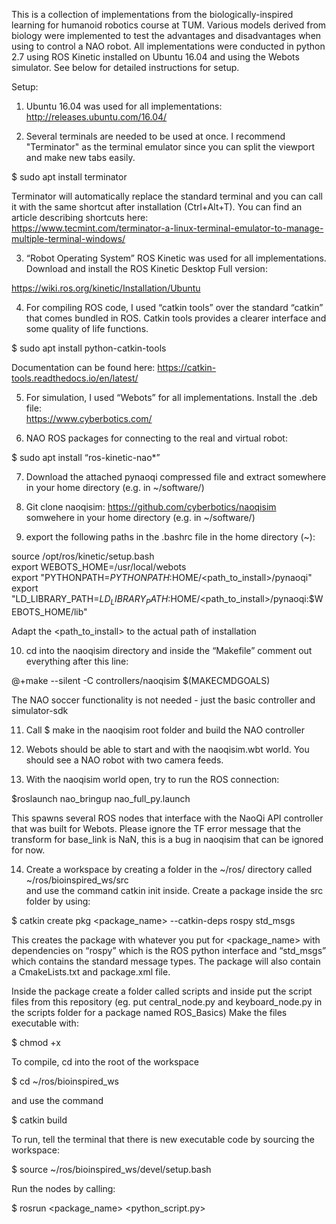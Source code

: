 This is a collection of implementations from the biologically-inspired learning for humanoid robotics course at TUM.  Various models derived from biology were implemented to test the advantages and disadvantages when using to control a NAO robot.  All implementations were conducted in python 2.7 using ROS Kinetic installed on Ubuntu 16.04 and using the Webots simulator.  See below for detailed instructions for setup.

Setup:
1. Ubuntu 16.04 was used for all implementations: <br/>
http://releases.ubuntu.com/16.04/ <br/>

2. Several terminals are needed to be used at once.  I recommend "Terminator" as the terminal emulator since you can split the viewport and make new tabs easily. <br/>

$ sudo apt install terminator <br/>

Terminator will automatically replace the standard terminal and you can call it with the same shortcut after installation (Ctrl+Alt+T). You can find an article describing shortcuts here: <br/>
https://www.tecmint.com/terminator-a-linux-terminal-emulator-to-manage-multiple-terminal-windows/ <br/>

3. “Robot Operating System” ROS Kinetic was used for all implementations. Download and install the ROS Kinetic Desktop Full version: <br/>

https://wiki.ros.org/kinetic/Installation/Ubuntu <br/>

4. For compiling ROS code, I used “catkin tools” over the standard “catkin” that
comes bundled in ROS. Catkin tools provides a clearer interface and some quality of life functions. <br/>

$ sudo apt install python-catkin-tools <br/>

Documentation can be found here: https://catkin-tools.readthedocs.io/en/latest/ <br/>

5. For simulation, I used “Webots” for all implementations. Install the .deb file: <br/>
https://www.cyberbotics.com/ <br/>

6. NAO ROS packages for connecting to the real and virtual robot: <br/>

$ sudo apt install “ros-kinetic-nao*” <br/>

7. Download the attached pynaoqi compressed file and extract somewhere in your home directory (e.g. in ~/software/) <br/>

8. Git clone naoqisim: https://github.com/cyberbotics/naoqisim somwehere in your home directory (e.g. in ~/software/) <br/>

9. export the following paths in the .bashrc file in the home directory (~): <br/>

source /opt/ros/kinetic/setup.bash <br/>
export WEBOTS_HOME=/usr/local/webots <br/>
export "PYTHONPATH=$PYTHONPATH:$HOME/<path_to_install>/pynaoqi" <br/>
export "LD_LIBRARY_PATH=$LD_LIBRARY_PATH:$HOME/<path_to_install>/pynaoqi:$WEBOTS_HOME/lib" <br/>

Adapt the <path_to_install> to the actual path of installation <br/>

10. cd into the naoqisim directory and inside the “Makefile” comment out everything after this line: <br/>

@+make --silent -C controllers/naoqisim $(MAKECMDGOALS) <br/>

The NAO soccer functionality is not needed - just the basic controller and simulator-sdk <br/>

11. Call $ make in the naoqisim root folder and build the NAO controller <br/>

12. Webots should be able to start and with the naoqisim.wbt world. You should see a NAO robot with two camera feeds. <br/>

13. With the naoqisim world open, try to run the ROS connection: <br/>

$roslaunch nao_bringup nao_full_py.launch <br/>

This spawns several ROS nodes that interface with the NaoQi API controller that was built for Webots. Please ignore the TF error message that the transform for base_link is NaN, this is a bug in naoqisim that can be ignored for now. <br/>

14. Create a workspace by creating a folder in the ~/ros/ directory called <br/>
~/ros/bioinspired_ws/src <br/>
and use the command catkin init inside. Create a package inside the src folder by using: <br/>

$ catkin create pkg <package_name> --catkin-deps rospy std_msgs <br/>

This creates the package with whatever you put for <package_name> with dependencies on “rospy” which is the ROS python interface and “std_msgs” which contains the standard message types. The package will also contain a CmakeLists.txt and package.xml file. <br/>

Inside the package create a folder called scripts and inside put the script files from this repository (eg. put central_node.py and keyboard_node.py in the scripts folder for a package named ROS_Basics)
Make the files executable with: <br/>

$ chmod +x <filename> <br/>
  
To compile, cd into the root of the workspace <br/>

$ cd ~/ros/bioinspired_ws <br/>

and use the command <br/>

$ catkin build <br/>

To run, tell the terminal that there is new executable code by sourcing the workspace: <br/>

$ source ~/ros/bioinspired_ws/devel/setup.bash <br/>

Run the nodes by calling: <br/>

$ rosrun <package_name> <python_script.py>

